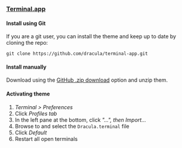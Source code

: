 ### [Terminal.app](https://en.wikipedia.org/wiki/Terminal_(macOS))

#### Install using Git

If you are a git user, you can install the theme and keep up to date by cloning the repo:

    git clone https://github.com/dracula/terminal-app.git

#### Install manually

Download using the [GitHub .zip download](https://github.com/dracula/terminal-app/archive/master.zip) option and unzip them.

#### Activating theme

1.  _Terminal > Preferences_
2.  Click _Profiles tab_
3.  In the left pane at the bottom, click _"...", then Import..._
4.  Browse to and select the `Dracula.terminal` file
5.  Click _Default_
6.  Restart all open terminals